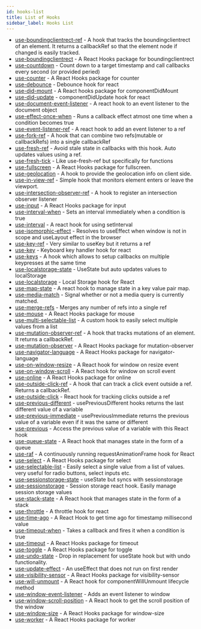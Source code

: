 ```yaml
---
id: hooks-list
title: List of Hooks
sidebar_label: Hooks List
---
```


<!--hookslist start-->

*   [use-boundingclientrect-ref](https://react-hooks.org/docs/use-boundingclientrect-ref) - A hook that tracks the boundingclientrect of an element. It returns a callbackRef so that the element node if changed is easily tracked.
*   [use-boundingclientrect](https://react-hooks.org/docs/use-boundingclientrect) - A React Hooks package for boundingclientrect
*   [use-countdown](https://react-hooks.org/docs/use-countdown) - Count down to a target timestamp and call callbacks every second (or provided peried)
*   [use-counter](https://react-hooks.org/docs/use-counter) - A React Hooks package for counter
*   [use-debounce](https://react-hooks.org/docs/use-debounce) - Debounce hook for react
*   [use-did-mount](https://react-hooks.org/docs/use-did-mount) - A React hooks package for componentDidMount
*   [use-did-update](https://react-hooks.org/docs/use-did-update) - componentDidUpdate hook for react
*   [use-document-event-listener](https://react-hooks.org/docs/use-document-event-listener) - A react hook to an event listener to the document object
*   [use-effect-once-when](https://react-hooks.org/docs/use-effect-once-when) - Runs a callback effect atmost one time when a condition becomes true
*   [use-event-listener-ref](https://react-hooks.org/docs/use-event-listener-ref) - A react hook to add an event listener to a ref
*   [use-fork-ref](https://react-hooks.org/docs/use-fork-ref) - A hook that can combine two refs(mutable or callbackRefs) into a single callbackRef
*   [use-fresh-ref](https://react-hooks.org/docs/use-fresh-ref) - Avoid stale state in callbacks with this hook. Auto updates values using a ref.
*   [use-fresh-tick](https://react-hooks.org/docs/use-fresh-tick) - Like use-fresh-ref but specifically for functions
*   [use-fullscreen](https://react-hooks.org/docs/use-fullscreen) - A React Hooks package for fullscreen.
*   [use-geolocation](https://react-hooks.org/docs/use-geolocation) - A hook to provide the geolocation info on client side.
*   [use-in-view-ref](https://react-hooks.org/docs/use-in-view-ref) - Simple hook that monitors element enters or leave the viewport.
*   [use-intersection-observer-ref](https://react-hooks.org/docs/use-intersection-observer-ref) - A hook to register an intersection observer listener
*   [use-input](https://react-hooks.org/docs/use-input) - A React Hooks package for input
*   [use-interval-when](https://react-hooks.org/docs/use-interval-when) - Sets an interval immediately when a condition is true
*   [use-interval](https://react-hooks.org/docs/use-interval) - A react hook for using setInterval
*   [use-isomorphic-effect](https://react-hooks.org/docs/use-isomorphic-effect) - Resolves to useEffect when window is not in scope and useLayout effect in the browser
*   [use-key-ref](https://react-hooks.org/docs/use-key-ref) - Very similar to useKey but it returns a ref
*   [use-key](https://react-hooks.org/docs/use-key) - Keyboard key handler hook for react
*   [use-keys](https://react-hooks.org/docs/use-keys) - A hook which allows to setup callbacks on multiple keypresses at the same time
*   [use-localstorage-state](https://react-hooks.org/docs/use-localstorage-state) - UseState but auto updates values to localStorage
*   [use-localstorage](https://react-hooks.org/docs/use-localstorage) - Local Storage hook for React
*   [use-map-state](https://react-hooks.org/docs/use-map-state) - A react hook to manage state in a key value pair map.
*   [use-media-match](https://react-hooks.org/docs/use-media-match) - Signal whether or not a media query is currently matched.
*   [use-merge-refs](https://react-hooks.org/docs/use-merge-refs) - Merges any number of refs into a single ref
*   [use-mouse](https://react-hooks.org/docs/use-mouse) - A React Hooks package for mouse
*   [use-multi-selectable-list](https://react-hooks.org/docs/use-multi-selectable-list) - A custom hook to easily select multiple values from a list
*   [use-mutation-observer-ref](https://react-hooks.org/docs/use-mutation-observer-ref) - A hook that tracks mutations of an element. It returns a callbackRef.
*   [use-mutation-observer](https://react-hooks.org/docs/use-mutation-observer) - A React Hooks package for mutation-observer
*   [use-navigator-language](https://react-hooks.org/docs/use-navigator-language) - A React Hooks package for navigator-language
*   [use-on-window-resize](https://react-hooks.org/docs/use-on-window-resize) - A React hook for window on resize event
*   [use-on-window-scroll](https://react-hooks.org/docs/use-on-window-scroll) - A React hook for window on scroll event
*   [use-online](https://react-hooks.org/docs/use-online) - A React Hooks package for online
*   [use-outside-click-ref](https://react-hooks.org/docs/use-outside-click-ref) - A hook that can track a click event outside a ref. Returns a callbackRef.
*   [use-outside-click](https://react-hooks.org/docs/use-outside-click) - React hook for tracking clicks outside a ref
*   [use-previous-different](https://react-hooks.org/docs/use-previous-different) - usePreviousDifferent hooks returns the last different value of a variable
*   [use-previous-immediate](https://react-hooks.org/docs/use-previous-immediate) - usePreviousImmediate returns the previous value of a variable even if it was the same or different
*   [use-previous](https://react-hooks.org/docs/use-previous) - Access the previous value of a variable with this React hook
*   [use-queue-state](https://react-hooks.org/docs/use-queue-state) - A React hook that manages state in the form of a queue
*   [use-raf](https://react-hooks.org/docs/use-raf) - A continuously running requestAnimationFrame hook for React
*   [use-select](https://react-hooks.org/docs/use-select) - A React Hooks package for select
*   [use-selectable-list](https://react-hooks.org/docs/use-selectable-list) - Easily select a single value from a list of values. very useful for radio buttons, select inputs  etc.
*   [use-sessionstorage-state](https://react-hooks.org/docs/use-sessionstorage-state) - useState but syncs with sessionstorage
*   [use-sessionstorage](https://react-hooks.org/docs/use-sessionstorage) - Session storage react hook. Easily manage session storage values
*   [use-stack-state](https://react-hooks.org/docs/use-stack-state) - A React hook that manages state in the form of a stack
*   [use-throttle](https://react-hooks.org/docs/use-throttle) - A throttle hook for react
*   [use-time-ago](https://react-hooks.org/docs/use-time-ago) - A React Hook to get time ago for timestamp millisecond value
*   [use-timeout-when](https://react-hooks.org/docs/use-timeout-when) - Takes a callback and fires it when a condition is true
*   [use-timeout](https://react-hooks.org/docs/use-timeout) - A React Hooks package for timeout
*   [use-toggle](https://react-hooks.org/docs/use-toggle) - A React Hooks package for toggle
*   [use-undo-state](https://react-hooks.org/docs/use-undo-state) - Drop in replacement for useState hook but with undo functionality.
*   [use-update-effect](https://react-hooks.org/docs/use-update-effect) - An useEffect that does not run on first render
*   [use-visibility-sensor](https://react-hooks.org/docs/use-visibility-sensor) - A React Hooks package for visibility-sensor
*   [use-will-unmount](https://react-hooks.org/docs/use-will-unmount) - A React hook for componentWillUnmount lifecycle method
*   [use-window-event-listener](https://react-hooks.org/docs/use-window-event-listener) - Adds an event listener to window
*   [use-window-scroll-position](https://react-hooks.org/docs/use-window-scroll-position) - A React hook to get the scroll position of the window
*   [use-window-size](https://react-hooks.org/docs/use-window-size) - A React Hooks package for window-size
*   [use-worker](https://react-hooks.org/docs/use-worker) - A React Hooks package for worker

<!--hookslist end-->
